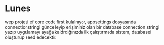 # Lunes
wep projesi ef core code first kulalnıyor, appsettings dosyasında connectionstringi güncelleyip erişiminiz olan bir database connection stringi yazıp uygulamayı ayağa kaldrdığınızda
ilk çalıştırmada sistem, databasei oluşturup seed edecektir.
